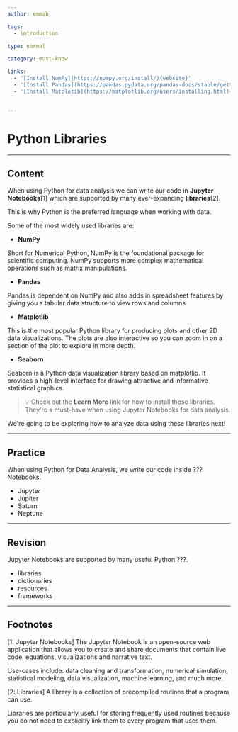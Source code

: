```yaml
---
author: emmab

tags:
  - introduction

type: normal

category: must-know

links:
  - '[Install NumPy](https://numpy.org/install/){website}'
  - '[Install Pandas](https://pandas.pydata.org/pandas-docs/stable/getting_started/install.html){website}'
  - '[Install Matplotib](https://matplotlib.org/users/installing.html){website}'


---
```

# Python Libraries

---
## Content

When using Python for data analysis we can write our code in **Jupyter Notebooks**[1] which are supported by many ever-expanding **libraries**[2]. 

This is why Python is the preferred language when working with data.

Some of the most widely used libraries are:

- **NumPy**

Short for Numerical Python, NumPy is the foundational package for scientific computing. NumPy supports more complex mathematical operations such as matrix manipulations.

- **Pandas**

Pandas is dependent on NumPy and also adds in spreadsheet features by giving you a tabular data structure to view rows and columns. 

- **Matplotlib**

This is the most popular Python library for producing plots and other 2D data visualizations. The plots are also interactive so you can zoom in on a section of the plot to explore in more depth. 

- **Seaborn**

Seaborn is a Python data visualization library based on matplotlib. It provides a high-level interface for drawing attractive and informative statistical graphics.

> 💡 Check out the **Learn More** link for how to install these libraries. They're a must-have when using Jupyter Notebooks for data analysis.

We're going to be exploring how to analyze data using these libraries next!


---
## Practice

When using Python for Data Analysis, we write our code inside ??? Notebooks.

- Jupyter
- Jupiter
- Saturn 
- Neptune

---
## Revision

Jupyter Notebooks are supported by many useful Python ???.

- libraries
- dictionaries
- resources
- frameworks

---
## Footnotes

[1: Jupyter Notebooks]
The Jupyter Notebook is an open-source web application that allows you to create and share documents that contain live code, equations, visualizations and narrative text. 

Use-cases include: data cleaning and transformation, numerical simulation, statistical modeling, data visualization, machine learning, and much more.

[2: Libraries]
A library is a collection of precompiled routines that a program can use.

Libraries are particularly useful for storing frequently used routines because you do not need to explicitly link them to every program that uses them.